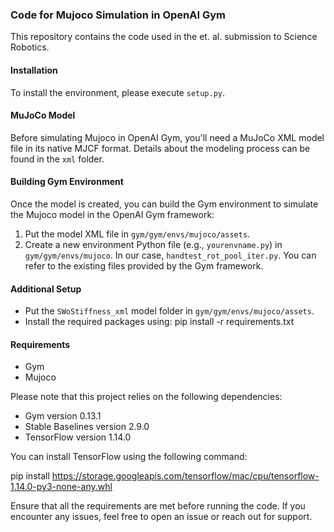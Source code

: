 ### Code for Mujoco Simulation in OpenAI Gym

This repository contains the code used in the et. al. submission to Science Robotics.

#### Installation

To install the environment, please execute `setup.py`.

#### MuJoCo Model

Before simulating Mujoco in OpenAI Gym, you'll need a MuJoCo XML model file in its native MJCF format. Details about the modeling process can be found in the `xml` folder.

#### Building Gym Environment

Once the model is created, you can build the Gym environment to simulate the Mujoco model in the OpenAI Gym framework:

1. Put the model XML file in `gym/gym/envs/mujoco/assets`.
2. Create a new environment Python file (e.g., `yourenvname.py`) in `gym/gym/envs/mujoco`. In our case, `handtest_rot_pool_iter.py`. You can refer to the existing files provided by the Gym framework.

#### Additional Setup

- Put the `SWoStiffness_xml` model folder in `gym/gym/envs/mujoco/assets`.
- Install the required packages using:
pip install -r requirements.txt


#### Requirements

- Gym
- Mujoco

Please note that this project relies on the following dependencies:

- Gym version 0.13.1
- Stable Baselines version 2.9.0
- TensorFlow version 1.14.0 

You can install TensorFlow using the following command:

pip install https://storage.googleapis.com/tensorflow/mac/cpu/tensorflow-1.14.0-py3-none-any.whl


Ensure that all the requirements are met before running the code. If you encounter any issues, feel free to open an issue or reach out for support.

